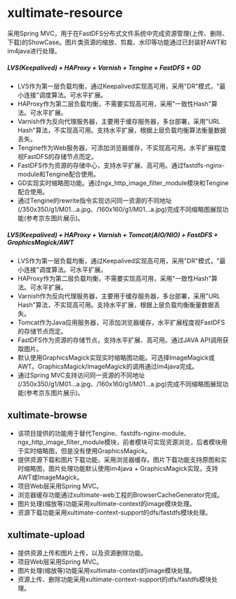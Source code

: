 # xultimate-resource #

采用Spring MVC，用于在FastDFS分布式文件系统中完成资源管理(上传、删除、下载)的ShowCase。图片类资源的缩放、剪裁、水印等功能通过已封装好AWT和im4java进行处理。


##### LVS(Keepalived) + HAProxy + Varnish + Tengine + FastDFS + GD #####

* LVS作为第一层负载均衡，通过Keepalived实现高可用，采用"DR"模式，"最小连接"调度算法。可水平扩展。
* HAProxy作为第二层负载均衡，不需要实现高可用，采用"一致性Hash"算法。可水平扩展。
* Varnish作为反向代理服务器，主要用于缓存服务器，多台部署，采用"URL Hash"算法，不实现高可用。支持水平扩展，根据上层负载均衡算法衡量数据丢失。
* Tengine作为Web服务器，可添加浏览器缓存，不实现高可用。水平扩展程度视FastDFS的存储节点而定。
* FastDFS作为资源的存储中心，支持水平扩展、高可用。通过fastdfs-nginx-module和Tengine配合使用。
* GD实现实时缩略图功能。通过ngx_http_image_filter_module模块和Tengine配合使用。
* 通过Tengine的rewrite指令实现访问同一资源的不同地址(/350x350/g1/M01...a.jpg、/160x160/g1/M01...a.jpg)完成不同缩略图展现功能(参考京东图片展示)。


##### LVS(Keepalived) + HAProxy + Varnish + Tomcat(AIO/NIO) + FastDFS + GraphicsMagick/AWT #####

* LVS作为第一层负载均衡，通过Keepalived实现高可用，采用"DR"模式，"最小连接"调度算法。可水平扩展。
* HAProxy作为第二层负载均衡，不需要实现高可用，采用"一致性Hash"算法。可水平扩展。
* Varnish作为反向代理服务器，主要用于缓存服务器，多台部署，采用"URL Hash"算法，不实现高可用。支持水平扩展，根据上层负载均衡衡量数据丢失。
* Tomcat作为Java应用服务器，可添加浏览器缓存，水平扩展程度视FastDFS的存储节点而定。
* FastDFS作为资源的存储节点，支持水平扩展、高可用。通过JAVA API调用获取图片。
* 默认使用GraphicsMagick实现实时缩略图功能。可选择ImageMagick或AWT。GraphicsMagick/ImageMagick的调用通过im4java完成。
* 通过Spring MVC支持访问同一资源的不同地址(/350x350/g1/M01...a.jpg、/160x160/g1/M01...a.jpg)完成不同缩略图展现功能(参考京东图片展示)。


## xultimate-browse ##

* 该项目提供的功能用于替代Tengine、fastdfs-nginx-module、ngx_http_image_filter_module模块，前者模块可实现资源浏览，后者模块用于实时缩略图，但是没有使用GraphicsMagick。
* 提供资源下载和图片下载功能，采用浏览器缓存。图片下载功能支持原图和实时缩略图，图片处理功能默认使用im4java + GraphicsMagick实现，支持AWT或ImageMagick。
* 项目Web层采用Spring MVC。
* 浏览器缓存功能通过xultimate-web工程的BrowserCacheGenerator完成。
* 图片处理(缩放等)功能采用xultimate-context的image模块处理。
* 资源下载功能采用xultimate-context-support的dfs/fastdfs模块处理。


## xultimate-upload ##

* 提供资源上传和图片上传，以及资源删除功能。
* 项目Web层采用Spring MVC。
* 图片处理(缩放等)功能采用xultimate-context的image模块处理。
* 资源上传、删除功能采用xultimate-context-support的dfs/fastdfs模块处理。